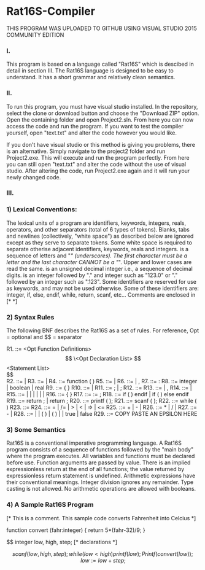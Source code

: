 # Rat16S-Compiler
THIS PROGRAM WAS UPLOADED TO GITHUB USING VISUAL STUDIO 2015 COMMUNITY EDITION

### I. 
This program is based on a language called "Rat16S" which is descibed in detail in section III. The Rat16S language is designed to be easy to understand. It has a short grammar and relatively clean semantics. 



### II. 
To run this program, you must have visual studio installed. In the repository, select the clone or download button and choose the "Download ZIP" option. Open the containing folder and open Project2.sln. From here you can now access the code and run the program. If you want to test the compiler yourself, open "text.txt" and alter the code however you would like.   

If you don't have visual studio or this method is giving you problems, there is an alternative. Simply navigate to the project2 folder and run Project2.exe. This will execute and run the program perfectly. From here you can still open "text.txt" and alter the code without the use of visual studio. After altering the code, run Project2.exe again and it will run your newly changed code. 



### III. 
### 1) Lexical Conventions: 
	
The lexical units of a program are identifiers, keywords, integers, reals, operators, and other separators (total of 6 types of tokens). 
Blanks, tabs and newlines (collectively, "white space") as described below are ignored except as they serve to separate tokens. 
Some white space is required to separate otherise adjacent identifiers, keywords, reals and integers. 
<Identifier> is a sequence of letters and "_" (underscores).
The first character must be a letter and the last character CANNOT be a "_".
Upper and lower cases are read the same.
<Integer> is an unsigned decimal integer i.e., a sequence of decimal digits.
<Real> is an integer followed by "." and integer such as "123.0" or "." followed by an integer such as ".123".
Some identifiers are reserved for use as keywords, and may not be used otherwise. Some of these identifiers are: integer, if, else, endif, while, return, scanf, etc...
Comments are enclosed in [*          *]


### 2) Syntax Rules

The following BNF describes the Rat16S as a set of rules.
For reference, Opt = optional and $$ = separator

R1. <Rat16S> ::= \<Opt Function Definitions>  
              $$ \<Opt Declaration List>  
              $$ \<Statement List>  
              $$  
R2. <Opt Function Definitions> ::= <Function Definitions> | <Empty>
R3. <Function Definitions> ::= <Function> | <Function> <Function Definitions>
R4. <Function> ::= function <Identifier> ( <Opt Parameter List> ) <Opt Declaration List> <Body>
R5. <Opt Parameter List> ::= <Parameter List> | <Empty>
R6. <Parameter List> ::= <Parameter> | <Parameter> , <Parameter List>
R7. <Parameter> ::= <IDs> : <Qualifier>
R8. <Qualifier> ::= integer | boolean | real
R9. <Body> ::= { <Statement List> } 
R10. <Opt Declaration List> ::= <Declaration List> | <Empty>
R11. <Declaration List> ::= <Declaration>; | <Declaration> ; <Declaration List>
R12. <Declaration> ::= <Qualifier> <IDs>
R13. <IDs> ::= <Identifier> | <Identifier>, <IDs>
R14. <Statement List> ::= <Statement> | <Statement> <Statement List>
R15. <Statement> ::= <Compound> | <Assign> | <If> | <Return> | <Write> | <Read> | <While>
R16. <Compound> ::= { <Statement List> }
R17. <Assign> ::= <Identifier> := <Expression>;
R18. <If> ::= if ( <Condition> ) <Statement> endif | if ( <Condition> ) <Statement> else <Statement> endif
R19. <Return> ::= return ; | return <Expression> ;
R20. <Write> ::= printf ( <Expression> );
R21. <Read> ::= scanf ( <IDs> );
R22. <While> ::= while ( <Condition> ) <Statement>
R23. <Condition> ::= <Expression> <Relop> <Expresion>
R24. <Relop> ::= = | /= | > | < | => | <=
R25. <Expression> ::= <Expression> + <Term> | <Expression> - <Term> | <Term>
R26. <Term> ::= <Term> * <Factor> | <Term> / <Factor> | <Factor>
R27. <Factor> ::= - <Primary> | <Primary>
R28. <Primary> ::= <Identifier> | <Integer> | <Identifier> ( <IDs> ) | ( <Expression> ) | <Real> | true | false
R29. <Empty> ::= COPY PASTE AN EPSILON HERE 


### 3) Some Semantics

Rat16S is a conventional imperative programming language. A Rat16S program consists of a sequence of functions followed by the "main body" where the program executes.
All variables and functions must be declared before use.
Function arguments are passed by value.
There is an implied expressionless return at the end of all functions; the value returned by expressionless return statement is undefined.
Arithmetic expressions have their conventional meanings.
Integer division ignores any remainder.
Type casting is not allowed.
No arithmetic operations are allowed with booleans.


### 4) A Sample Rat16S Program

[* This is a comment. This sample code converts 
   Fahrenheit into Celcius *]

function convert (fahr:integer)
{
	return 5*(fahr-32)/9;
}

$$
	integer low, high, step; [* declarations *]
	
$$
	scanf (low, high, step);
	while (low < high)
	{
		printf (low);
		Printf (convert (low));
		low := low + step;
	}
$$
